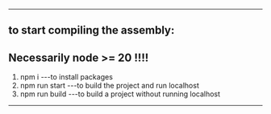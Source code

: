 
-----------------------------------------------------------------
## to start compiling the assembly:

## Necessarily node >= 20 !!!!

1. npm i  ---to install packages
2. npm run start ---to build the project and run localhost
3. npm run build ---to build a project without running localhost
-----------------------------------------------------------------
